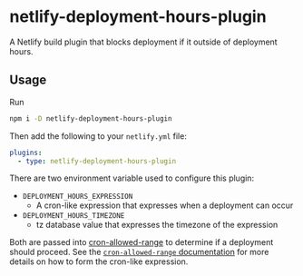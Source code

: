 # netlify-deployment-hours-plugin

A Netlify build plugin that blocks deployment if it outside of deployment hours.

## Usage

Run

```sh
npm i -D netlify-deployment-hours-plugin
```

Then add the following to your `netlify.yml` file:

```yml
plugins:
  - type: netlify-deployment-hours-plugin
```

There are two environment variable used to configure this plugin:

* `DEPLOYMENT_HOURS_EXPRESSION`
  * A cron-like expression that expresses when a deployment can occur
* `DEPLOYMENT_HOURS_TIMEZONE`
  * tz database value that expresses the timezone of the expression

Both are passed into
[cron-allowed-range](https://github.com/neverendingqs/cron-allowed-range) to
determine if a deployment should proceed. See the [`cron-allowed-range`
documentation](https://github.com/neverendingqs/cron-allowed-range) for more
details on how to form the cron-like expression.

